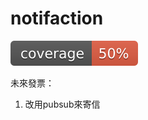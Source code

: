 # notifaction
![coverage](https://raw.githubusercontent.com/arwoosa/notifaction/refs/heads/badges/.badges/main/coverage.svg)

未來發票：
1. 改用pubsub來寄信

